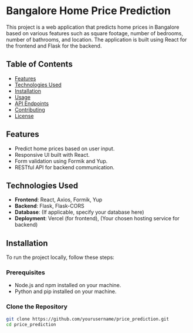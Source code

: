 # Bangalore Home Price Prediction

This project is a web application that predicts home prices in Bangalore based on various features such as square footage, number of bedrooms, number of bathrooms, and location. The application is built using React for the frontend and Flask for the backend.

## Table of Contents

- [Features](#features)
- [Technologies Used](#technologies-used)
- [Installation](#installation)
- [Usage](#usage)
- [API Endpoints](#api-endpoints)
- [Contributing](#contributing)
- [License](#license)

## Features

- Predict home prices based on user input.
- Responsive UI built with React.
- Form validation using Formik and Yup.
- RESTful API for backend communication.

## Technologies Used

- **Frontend**: React, Axios, Formik, Yup
- **Backend**: Flask, Flask-CORS
- **Database**: (If applicable, specify your database here)
- **Deployment**: Vercel (for frontend), (Your chosen hosting service for backend)

## Installation

To run the project locally, follow these steps:

### Prerequisites

- Node.js and npm installed on your machine.
- Python and pip installed on your machine.

### Clone the Repository

```bash
git clone https://github.com/yourusername/price_prediction.git
cd price_prediction